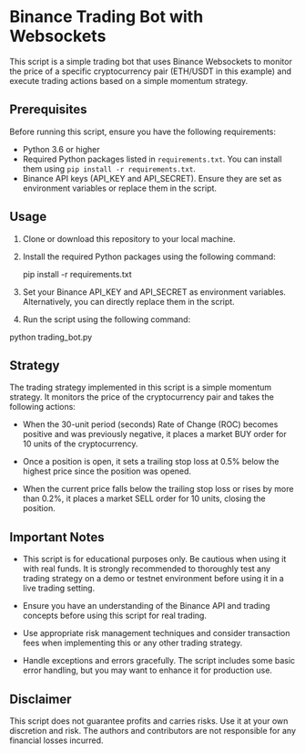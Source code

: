 # Binance Trading Bot with Websockets

This script is a simple trading bot that uses Binance Websockets to monitor the price of a specific cryptocurrency pair (ETH/USDT in this example) and execute trading actions based on a simple momentum strategy.

## Prerequisites

Before running this script, ensure you have the following requirements:

- Python 3.6 or higher
- Required Python packages listed in `requirements.txt`. You can install them using `pip install -r requirements.txt`.
- Binance API keys (API_KEY and API_SECRET). Ensure they are set as environment variables or replace them in the script.

## Usage

1. Clone or download this repository to your local machine.

2. Install the required Python packages using the following command:

	pip install -r requirements.txt

4. Set your Binance API_KEY and API_SECRET as environment variables. Alternatively, you can directly replace them in the script.

5. Run the script using the following command:

python trading_bot.py


## Strategy

The trading strategy implemented in this script is a simple momentum strategy. It monitors the price of the cryptocurrency pair and takes the following actions:

- When the 30-unit period (seconds) Rate of Change (ROC) becomes positive and was previously negative, it places a market BUY order for 10 units of the cryptocurrency.

- Once a position is open, it sets a trailing stop loss at 0.5% below the highest price since the position was opened.

- When the current price falls below the trailing stop loss or rises by more than 0.2%, it places a market SELL order for 10 units, closing the position.

## Important Notes

- This script is for educational purposes only. Be cautious when using it with real funds. It is strongly recommended to thoroughly test any trading strategy on a demo or testnet environment before using it in a live trading setting.

- Ensure you have an understanding of the Binance API and trading concepts before using this script for real trading.

- Use appropriate risk management techniques and consider transaction fees when implementing this or any other trading strategy.

- Handle exceptions and errors gracefully. The script includes some basic error handling, but you may want to enhance it for production use.

## Disclaimer

This script does not guarantee profits and carries risks. Use it at your own discretion and risk. The authors and contributors are not responsible for any financial losses incurred.
